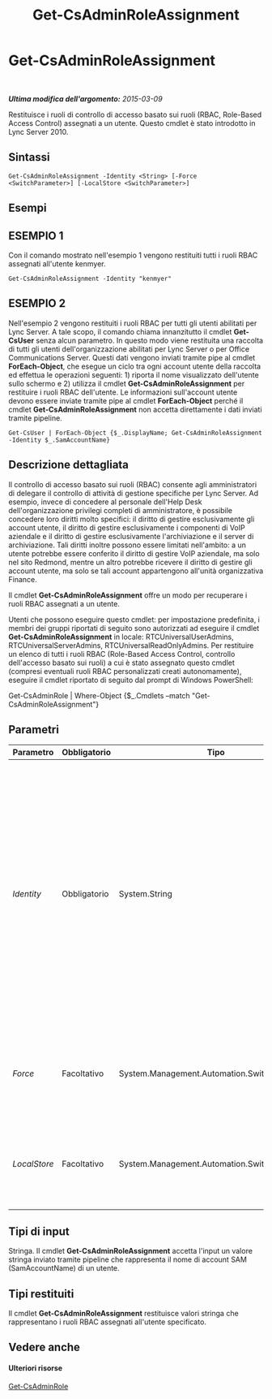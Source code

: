 ﻿---
title: Get-CsAdminRoleAssignment
TOCTitle: Get-CsAdminRoleAssignment
ms:assetid: 61374f9b-e85a-4866-91f2-037a862ba0d6
ms:mtpsurl: https://technet.microsoft.com/it-it/library/Gg398434(v=OCS.15)
ms:contentKeyID: 49300740
ms.date: 08/24/2015
mtps_version: v=OCS.15
ms.translationtype: HT
---

# Get-CsAdminRoleAssignment

 

_**Ultima modifica dell'argomento:** 2015-03-09_

Restituisce i ruoli di controllo di accesso basato sui ruoli (RBAC, Role-Based Access Control) assegnati a un utente. Questo cmdlet è stato introdotto in Lync Server 2010.

## Sintassi

    Get-CsAdminRoleAssignment -Identity <String> [-Force <SwitchParameter>] [-LocalStore <SwitchParameter>]

## Esempi

## ESEMPIO 1

Con il comando mostrato nell'esempio 1 vengono restituiti tutti i ruoli RBAC assegnati all'utente kenmyer.

    Get-CsAdminRoleAssignment -Identity "kenmyer"

## ESEMPIO 2

Nell'esempio 2 vengono restituiti i ruoli RBAC per tutti gli utenti abilitati per Lync Server. A tale scopo, il comando chiama innanzitutto il cmdlet **Get-CsUser** senza alcun parametro. In questo modo viene restituita una raccolta di tutti gli utenti dell'organizzazione abilitati per Lync Server o per Office Communications Server. Questi dati vengono inviati tramite pipe al cmdlet **ForEach-Object**, che esegue un ciclo tra ogni account utente della raccolta ed effettua le operazioni seguenti: 1) riporta il nome visualizzato dell'utente sullo schermo e 2) utilizza il cmdlet **Get-CsAdminRoleAssignment** per restituire i ruoli RBAC dell'utente. Le informazioni sull'account utente devono essere inviate tramite pipe al cmdlet **ForEach-Object** perché il cmdlet **Get-CsAdminRoleAssignment** non accetta direttamente i dati inviati tramite pipeline.

    Get-CsUser | ForEach-Object {$_.DisplayName; Get-CsAdminRoleAssignment -Identity $_.SamAccountName}

## Descrizione dettagliata

Il controllo di accesso basato sui ruoli (RBAC) consente agli amministratori di delegare il controllo di attività di gestione specifiche per Lync Server. Ad esempio, invece di concedere al personale dell'Help Desk dell'organizzazione privilegi completi di amministratore, è possibile concedere loro diritti molto specifici: il diritto di gestire esclusivamente gli account utente, il diritto di gestire esclusivamente i componenti di VoIP aziendale e il diritto di gestire esclusivamente l'archiviazione e il server di archiviazione. Tali diritti inoltre possono essere limitati nell'ambito: a un utente potrebbe essere conferito il diritto di gestire VoIP aziendale, ma solo nel sito Redmond, mentre un altro potrebbe ricevere il diritto di gestire gli account utente, ma solo se tali account appartengono all'unità organizzativa Finance.

Il cmdlet **Get-CsAdminRoleAssignment** offre un modo per recuperare i ruoli RBAC assegnati a un utente.

Utenti che possono eseguire questo cmdlet: per impostazione predefinita, i membri dei gruppi riportati di seguito sono autorizzati ad eseguire il cmdlet **Get-CsAdminRoleAssignment** in locale: RTCUniversalUserAdmins, RTCUniversalServerAdmins, RTCUniversalReadOnlyAdmins. Per restituire un elenco di tutti i ruoli RBAC (Role-Based Access Control, controllo dell'accesso basato sui ruoli) a cui è stato assegnato questo cmdlet (compresi eventuali ruoli RBAC personalizzati creati autonomamente), eseguire il cmdlet riportato di seguito dal prompt di Windows PowerShell:

Get-CsAdminRole | Where-Object {$\_.Cmdlets –match "Get-CsAdminRoleAssignment"}

## Parametri


<table>
<colgroup>
<col style="width: 25%" />
<col style="width: 25%" />
<col style="width: 25%" />
<col style="width: 25%" />
</colgroup>
<thead>
<tr class="header">
<th>Parametro</th>
<th>Obbligatorio</th>
<th>Tipo</th>
<th>Descrizione</th>
</tr>
</thead>
<tbody>
<tr class="odd">
<td><p><em>Identity</em></p></td>
<td><p>Obbligatorio</p></td>
<td><p>System.String</p></td>
<td><p>SamAccountName dell'utente per cui restituire i ruoli RBAC. È possibile recuperare il SamAccountName per un utente utilizzando un comando simile al seguente:</p>
<p>Get-CsUser &quot;Ken Myer&quot; | Select-Object SamAccountName</p>
<p>È necessario utilizzare il SamAccountName per specificare l'identità dell'utente. Altri valori comuni utilizzati per specificare le identità (ad esempio il nome visualizzato di Active Directory o l'indirizzo SIP dell'utente) non funzionano con <strong>Get-CsAdminRoleAssignment</strong>.</p></td>
</tr>
<tr class="even">
<td><p><em>Force</em></p></td>
<td><p>Facoltativo</p></td>
<td><p>System.Management.Automation.SwitchParameter</p></td>
<td><p>Consente di evitare la visualizzazione di qualunque messaggio di errore non grave che potrebbe essere generato nel corso dell'esecuzione del comando.</p></td>
</tr>
<tr class="odd">
<td><p><em>LocalStore</em></p></td>
<td><p>Facoltativo</p></td>
<td><p>System.Management.Automation.SwitchParameter</p></td>
<td><p>Consente di recuperare i dati delle assegnazioni di ruoli RBAC dalla replica locale del archivio di gestione centrale anziché dal archivio di gestione centrale stesso.</p></td>
</tr>
</tbody>
</table>


## Tipi di input

Stringa. Il cmdlet **Get-CsAdminRoleAssignment** accetta l'input un valore stringa inviato tramite pipeline che rappresenta il nome di account SAM (SamAccountName) di un utente.

## Tipi restituiti

Il cmdlet **Get-CsAdminRoleAssignment** restituisce valori stringa che rappresentano i ruoli RBAC assegnati all'utente specificato.

## Vedere anche

#### Ulteriori risorse

[Get-CsAdminRole](get-csadminrole.md)

